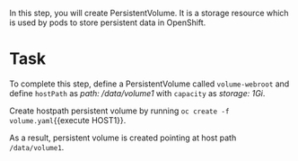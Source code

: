 In this step, you will create PersistentVolume. It is a storage resource which is used by pods to store persistent data in OpenShift.

# Task
To complete this step, define a PersistentVolume called `volume-webroot` and define `hostPath` as 
_path: /data/volume1_ with `capacity` as _storage: 1Gi_.

Create hostpath persistent volume by running `oc create -f volume.yaml`{{execute HOST1}}. 

As a result, persistent volume is created pointing at host path `/data/volume1`.

